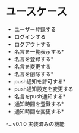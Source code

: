 # ユースケース

- ユーザー登録する
- ログインする
- ログアウトする
- 名言を一覧表示する*
- 名言を登録する*
- 名言を変更する
- 名言を削除する*
- push通知を許可する*
- push通知設定を変更する
- 名言をpush通知する*
- 通知時間を登録する*
- 通知時間を変更する*

`*`…v0.1.0 実装済みの機能